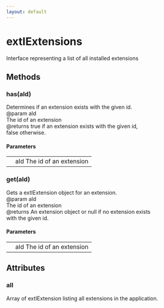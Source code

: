 ```yaml
---
layout: default
---
```


# extIExtensions #
  
Interface representing a list of all installed extensions  
  

## Methods ##

### has(aId) ###
  
Determines if an extension exists with the given id.  
@param   aId  
         The id of an extension  
@returns true if an extension exists with the given id,  
         false otherwise.  
  

#### Parameters ####

<table>

<tr>
<td></td>
<td>aId  
         The id of an extension  
</td>
</tr>

</table>

### get(aId) ###
  
Gets a extIExtension object for an extension.  
@param   aId  
         The id of an extension  
@returns An extension object or null if no extension exists  
         with the given id.  
  

#### Parameters ####

<table>

<tr>
<td></td>
<td>aId  
         The id of an extension  
</td>
</tr>

</table>

## Attributes ##

### all ###
  
Array of extIExtension listing all extensions in the application.  
  
